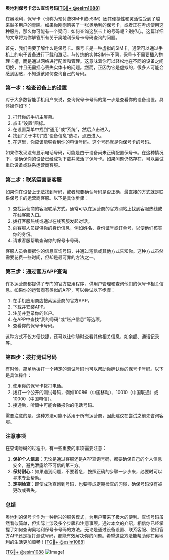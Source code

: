 **奥地利保号卡怎么查询号码[[TG💪+ @esim1088](https://t.me/s/esim1088)]**

在奥地利，保号卡（也称为预付费SIM卡或eSIM）因其便捷性和灵活性受到了越来越多用户的青睐。如果你刚刚购买了一张奥地利的保号卡，或者正在考虑使用这种服务，那么你可能有一个疑问：如何查询这张卡上的号码呢？别担心，这篇详细的文章将为你解答所有关于奥地利保号卡号码查询的问题。

首先，我们需要了解什么是保号卡。保号卡是一种虚拟的SIM卡，通常可以通过手机上的电子设备进行下载和激活。与传统的实体SIM卡不同，保号卡不需要插入物理卡槽，而是通过网络进行配置和管理。这意味着你可以轻松地在不同的设备之间切换，并且无需担心丢失实体卡的问题。然而，正因为它是虚拟的，很多人可能会感到困惑，不知道该如何查询自己的号码。

### **第一步：检查设备上的设置**

对于大多数智能手机用户来说，查询保号卡号码的第一步是查看你的设备设置。具体操作如下：

1. 打开你的手机主屏幕。
2. 点击“设置”图标。
3. 在设置菜单中找到“通用”或“系统”，然后点击进入。
4. 找到“关于本机”或“设备信息”选项，点击进入。
5. 在这里，你应该能够看到你的电话号码。这个号码就是你保号卡的号码。

如果你发现没有显示电话号码，可能是由于设备尚未正确配置保号卡。在这种情况下，请确保你的设备已经成功下载并激活了保号卡。如果问题仍然存在，可以尝试重启设备或联系运营商客服。

### **第二步：联系运营商客服**

如果你在设备上无法找到号码，或者想要确认号码是否正确，最直接的方式就是联系保号卡的运营商客服。以下是具体步骤：

1. 查找运营商的客服联系方式。通常可以在运营商的官方网站上找到客服热线或在线客服入口。
2. 拨打客服热线或通过在线客服发起对话。
3. 向客服人员提供你的身份信息，例如姓名、身份证号或订单号，以便他们核实你的身份。
4. 请求客服帮助查询你的保号卡号码。

客服人员会根据你的信息查询号码，并通过短信或其他方式告知你。这种方式虽然需要花费一些时间，但却是最可靠的方法之一。

### **第三步：通过官方APP查询**

许多运营商都提供了专门的官方应用程序，供用户管理和查询他们的保号卡相关信息。如果你的运营商有类似的APP，可以尝试以下步骤：

1. 在手机应用商店搜索运营商的官方APP。
2. 下载并安装APP。
3. 注册并登录你的账户。
4. 在APP中查找“我的号码”或“账户信息”等选项。
5. 查看你的保号卡号码。

这种方式不仅方便快捷，还可以让你随时查看其他相关信息，如余额、通话记录等。

### **第四步：拨打测试号码**

有时候，简单地拨打一个特定的测试号码也可以帮助你确认你的保号卡号码。以下是具体操作：

1. 使用你的保号卡拨打电话。
2. 拨打一个公开的测试号码，例如10086（中国移动）、10010（中国联通）或10000（中国电信）。
3. 接通后，听筒中可能会播报你的电话号码。

需要注意的是，这种方法可能不适用于所有运营商，因此建议在尝试之前先咨询客服。

### **注意事项**

在查询号码的过程中，有一些重要的事项需要注意：

1. **保护个人信息**：无论是通过客服还是APP查询号码，都要确保自己的个人信息安全，避免泄露给不可信的第三方。
2. **保持耐心**：如果遇到问题，不要着急，按照正确的步骤一步步来，必要时可以寻求专业帮助。
3. **定期检查**：即使成功查询到号码，也要养成定期检查的习惯，确保号码没有被更改或丢失。

### **总结**

奥地利的保号卡作为一种新兴的服务模式，为用户带来了极大的便利。查询号码虽然看似简单，但实际上涉及多个步骤和注意事项。通过本文的介绍，相信你已经掌握了如何查询奥地利保号卡号码的方法。无论是通过设备设置、联系客服、使用官方APP还是拨打测试号码，都能有效解决你的问题。希望这些方法能帮助你在奥地利的生活更加顺畅！[[TG💪+ @esim1088](https://t.me/s/esim1088)]

[[TG💪+ @esim1088](https://t.me/s/esim1088) ![Image](https://i.postimg.cc/4NQfJmqS/Snipaste-2025-05-13-00-14-12.png)]